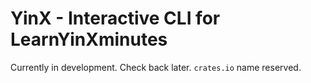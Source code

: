 # YinX - Interactive CLI for LearnYinXminutes
Currently in development. Check back later.
`crates.io` name reserved.



